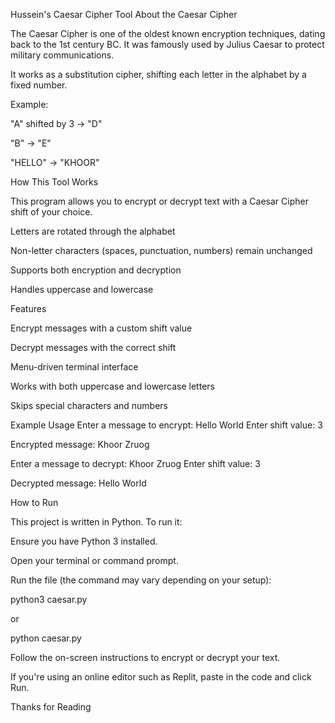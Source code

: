 
Hussein's Caesar Cipher Tool
About the Caesar Cipher

The Caesar Cipher is one of the oldest known encryption techniques, dating back to the 1st century BC. It was famously used by Julius Caesar to protect military communications.

It works as a substitution cipher, shifting each letter in the alphabet by a fixed number.

Example:

"A" shifted by 3 → "D"

"B" → "E"

"HELLO" → "KHOOR"

How This Tool Works

This program allows you to encrypt or decrypt text with a Caesar Cipher shift of your choice.

Letters are rotated through the alphabet

Non-letter characters (spaces, punctuation, numbers) remain unchanged

Supports both encryption and decryption

Handles uppercase and lowercase

Features

Encrypt messages with a custom shift value

Decrypt messages with the correct shift

Menu-driven terminal interface

Works with both uppercase and lowercase letters

Skips special characters and numbers

Example Usage
Enter a message to encrypt: Hello World
Enter shift value: 3

Encrypted message: Khoor Zruog

Enter a message to decrypt: Khoor Zruog
Enter shift value: 3

Decrypted message: Hello World

How to Run

This project is written in Python. To run it:

Ensure you have Python 3 installed.

Open your terminal or command prompt.

Run the file (the command may vary depending on your setup):

python3 caesar.py


or

python caesar.py


Follow the on-screen instructions to encrypt or decrypt your text.

If you're using an online editor such as Replit, paste in the code and click Run.

Thanks for Reading



